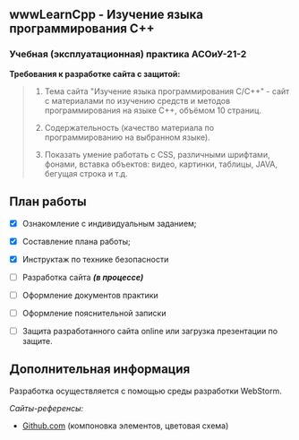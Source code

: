 
## wwwLearnCpp - Изучение языка программирования С++
### Учебная (эксплуатационная) практика АСОиУ-21-2
 ****Требования к разработке сайта с защитой:****
> 1. Тема сайта "Изучение языка программирования С/С++" - сайт с материалами по изучению средств и методов программирования на языке
> С++, объёмом 10 страниц. 
> 
> 2. Содержательность (качество материала по программированию на
>     выбранном языке).
>     
> 3. Показать умение работать с CSS, различными шрифтами, фонами, вставка
>     объектов: видео, картинки, таблицы, JAVA, бегущая строка и т.д.

## План работы

 - [x] Ознакомление с индивидуальным заданием;

 - [x] Составление плана работы;

 - [x] Инструктаж по технике безопасности

 - [ ] Разработка сайта ***(в процессе)***

 - [ ] Оформление документов практики

 - [ ] Оформление пояснительной записки

 - [ ] Защита разработанного сайта online или загрузка презентации по
       защите.
## Дополнительная информация
Разработка осуществляется с помощью среды разработки WebStorm.

*Сайты-референсы:*
 - [Github.com](https://github.com/) (компоновка элементов, цветовая схема)
